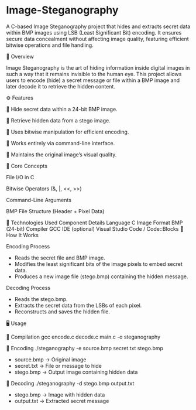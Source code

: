# Image-Steganography
A C-based Image Steganography project that hides and extracts secret data within BMP images using LSB (Least Significant Bit) encoding. It ensures secure data concealment without affecting image quality, featuring efficient bitwise operations and file handling.

📘 Overview

Image Steganography is the art of hiding information inside digital images in such a way that it remains invisible to the human eye.
This project allows users to encode (hide) a secret message or file within a BMP image and later decode it to retrieve the hidden content.

⚙️ Features

🔐 Hide secret data within a 24-bit BMP image.

🧩 Retrieve hidden data from a stego image.

🧮 Uses bitwise manipulation for efficient encoding.

💾 Works entirely via command-line interface.

🎨 Maintains the original image’s visual quality.

🧠 Core Concepts

File I/O in C

Bitwise Operators (&, |, <<, >>)

Command-Line Arguments

BMP File Structure (Header + Pixel Data)

🧰 Technologies Used
Component	Details
Language	C
Image Format	BMP (24-bit)
Compiler	GCC
IDE (optional)	Visual Studio Code / Code::Blocks
🚀 How It Works

Encoding Process

- Reads the secret file and BMP image.
- Modifies the least significant bits of the image pixels to embed secret data.
- Produces a new image file (stego.bmp) containing the hidden message.
  

Decoding Process

- Reads the stego.bmp.
- Extracts the secret data from the LSBs of each pixel.
- Reconstructs and saves the hidden file.


🖥️ Usage

🔹 Compilation
gcc encode.c decode.c main.c -o steganography

🔹 Encoding
./steganography -e source.bmp secret.txt stego.bmp

- source.bmp → Original image
- secret.txt → File or message to hide
- stego.bmp → Output image containing hidden data
  

🔹 Decoding
./steganography -d stego.bmp output.txt

- stego.bmp → Image with hidden data
- output.txt → Extracted secret message



